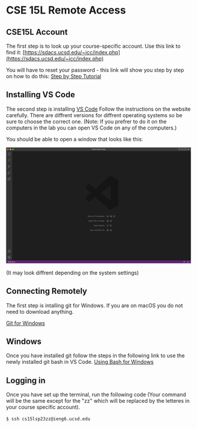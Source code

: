 # CSE 15L Remote Access

## CSE15L Account 
The first step is to look up your course-specific account. Use this link to find it:
[https://sdacs.ucsd.edu/~icc/index.php](https://sdacs.ucsd.edu/~icc/index.php)

You will have to reset your password - this link will show you step by step on how to do this: [Step by Step Tutorial](https://drive.google.com/file/d/17IDZn8Qq7Q0RkYMxdiIR0o6HJ3B5YqSW/view)

## Installing VS Code
The second step is installing [VS Code](https://code.visualstudio.com/)
Follow the instructions on the website carefully.
There are diffrent versions for diffrent operating systems so be sure to choose the correct one.
(Note: If you prefrer to do it on the computers in the lab you can open VS Code on any of the computers.)

You should be able to open a window that looks like this:

![Image](VS.png)

(It may look diffrent depending on the system settings)

## Connecting Remotely 

The first step is intalling git for Windows. If you are on macOS you do not need to download anything.

[Git for Windows](https://gitforwindows.org/)

Windows
---
Once you have installed git follow the steps in the following link to use the newly installed git bash in VS Code.
[Using Bash for Windows](https://stackoverflow.com/questions/42606837/how-do-i-use-bash-on-windows-from-the-visual-studio-code-integrated-terminal/50527994#50527994)

Logging in
---

Once you have set up the terminal, run the following code (Your command will be the same except for the "zz" which will be replaced by the letteres in your course specific account).

`$ ssh cs15lsp23zz@ieng6.ucsd.edu`


